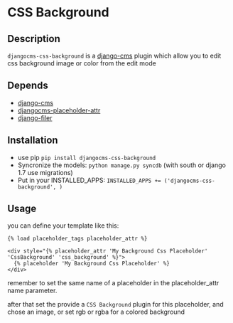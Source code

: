 # CSS Background

## Description

`djangocms-css-background` is a [django-cms](https://github.com/divio/django-cms) plugin which allow you to edit css background image or color from the edit mode

## Depends

- [django-cms](https://github.com/divio/django-cms)
- [djangocms-placeholder-attr](https://github.com/WnP/cms_placeholder_attr)
- [django-filer](https://github.com/stefanfoulis/django-filer)


## Installation

* use pip `pip install djangocms-css-background`
* Syncronize the models: `python manage.py syncdb` (with south or django 1.7 use migrations)
* Put in your INSTALLED_APPS: `INSTALLED_APPS += ('djangocms-css-background', )`


## Usage

you can define your template like this:

```django
{% load placeholder_tags placeholder_attr %}

<div style="{% placeholder_attr 'My Background Css Placeholder' 'CssBackground' 'css_background' %}">
  {% placeholder 'My Background Css Placeholder' %}
</div>
```

remember to set the same name of a placeholder in the placeholder_attr name parameter.

after that set the provide a `CSS Background` plugin for this placeholder, and chose an image, or set rgb or rgba for a colored background
